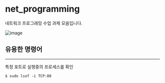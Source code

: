 # net_programming
네트워크 프로그래밍 수업 과제 모음입니다.

![image](https://user-images.githubusercontent.com/57317636/229074095-adad5b5e-b2af-45d2-b1af-4c37aa9b61de.png)
## 유용한 명령어
***

특정 포트로 실행중의 프로세스를 확인
```
$ sudo lsof -i TCP:80 
```
